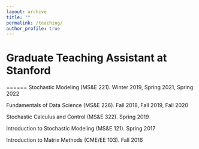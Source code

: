 ```yaml
---
layout: archive
title: ""
permalink: /teaching/
author_profile: true
---
```


Graduate Teaching Assistant at Stanford
======
======
Stochastic Modeling (MS&E 221). Winter 2019, Spring 2021, Spring 2022

Fundamentals of Data Science (MS&E 226). Fall 2018, Fall 2019, Fall 2020

Stochastic Calculus and Control (MS&E 322). Spring 2019

Introduction to Stochastic Modeling (MS&E 121). Spring 2017

Introduction to Matrix Methods (CME/EE 103). Fall 2016

